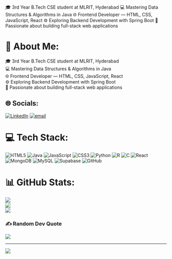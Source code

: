 🎓 3rd Year B.Tech CSE student at MLRIT, Hyderabad
💻 Mastering Data Structures & Algorithms in Java
🌐 Frontend Developer — HTML, CSS, JavaScript, React
⚙️ Exploring Backend Development with Spring Boot
🚀 Passionate about building full-stack web applications
# 💫 About Me:
🎓 3rd Year B.Tech CSE student at MLRIT, Hyderabad<br>💻 Mastering Data Structures & Algorithms in Java<br>🌐 Frontend Developer — HTML, CSS, JavaScript, React<br>⚙️ Exploring Backend Development with Spring Boot<br>🚀 Passionate about building full-stack web applications


## 🌐 Socials:
[![LinkedIn](https://img.shields.io/badge/LinkedIn-%230077B5.svg?logo=linkedin&logoColor=white)](www.linkedin.com/in/kananthareddy-varshith-reddy) [![email](https://img.shields.io/badge/Email-D14836?logo=gmail&logoColor=white)](mailto:varshith730@gmail.com) 

# 💻 Tech Stack:
![HTML5](https://img.shields.io/badge/html5-%23E34F26.svg?style=for-the-badge&logo=html5&logoColor=white) ![Java](https://img.shields.io/badge/java-%23ED8B00.svg?style=for-the-badge&logo=openjdk&logoColor=white) ![JavaScript](https://img.shields.io/badge/javascript-%23323330.svg?style=for-the-badge&logo=javascript&logoColor=%23F7DF1E) ![CSS3](https://img.shields.io/badge/css3-%231572B6.svg?style=for-the-badge&logo=css3&logoColor=white) ![Python](https://img.shields.io/badge/python-3670A0?style=for-the-badge&logo=python&logoColor=ffdd54) ![R](https://img.shields.io/badge/r-%23276DC3.svg?style=for-the-badge&logo=r&logoColor=white) ![C](https://img.shields.io/badge/c-%2300599C.svg?style=for-the-badge&logo=c&logoColor=white) ![React](https://img.shields.io/badge/react-%2320232a.svg?style=for-the-badge&logo=react&logoColor=%2361DAFB)![MongoDB](https://img.shields.io/badge/MongoDB-%234ea94b.svg?style=for-the-badge&logo=mongodb&logoColor=white) ![MySQL](https://img.shields.io/badge/mysql-4479A1.svg?style=for-the-badge&logo=mysql&logoColor=white) ![Supabase](https://img.shields.io/badge/Supabase-3ECF8E?style=for-the-badge&logo=supabase&logoColor=white) ![GitHub](https://img.shields.io/badge/github-%23121011.svg?style=for-the-badge&logo=github&logoColor=white)
# 📊 GitHub Stats:
![](https://github-readme-stats.vercel.app/api?username=varshith8925&theme=merko&hide_border=false&include_all_commits=false&count_private=false)<br/>
![](https://nirzak-streak-stats.vercel.app/?user=varshith8925&theme=merko&hide_border=false)<br/>
![](https://github-readme-stats.vercel.app/api/top-langs/?username=varshith8925&theme=merko&hide_border=false&include_all_commits=false&count_private=false&layout=compact)

### ✍️ Random Dev Quote
![](https://quotes-github-readme.vercel.app/api?type=horizontal&theme=radical)

---
[![](https://visitcount.itsvg.in/api?id=varshith8925&icon=0&color=0)](https://visitcount.itsvg.in)

<!-- Proudly created with GPRM ( https://gprm.itsvg.in ) -->
